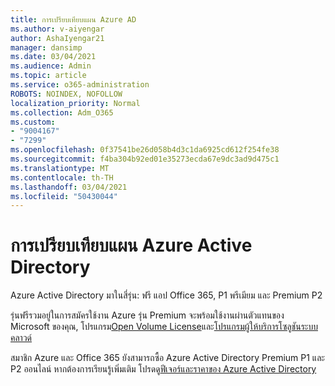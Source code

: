 ```yaml
---
title: การเปรียบเทียบแผน Azure AD
ms.author: v-aiyengar
author: AshaIyengar21
manager: dansimp
ms.date: 03/04/2021
ms.audience: Admin
ms.topic: article
ms.service: o365-administration
ROBOTS: NOINDEX, NOFOLLOW
localization_priority: Normal
ms.collection: Adm_O365
ms.custom:
- "9004167"
- "7299"
ms.openlocfilehash: 0f37541be26d058b4d3c1da6925cd612f254fe38
ms.sourcegitcommit: f4ba304b92ed01e35273ecda67e9dc3ad9d475c1
ms.translationtype: MT
ms.contentlocale: th-TH
ms.lasthandoff: 03/04/2021
ms.locfileid: "50430044"
---
```

# <a name="azure-active-directory-plans-comparison"></a>การเปรียบเทียบแผน Azure Active Directory

Azure Active Directory มาในสี่รุ่น: ฟรี แอป Office 365, P1 พรีเมียม และ Premium P2

รุ่นฟรีรวมอยู่ในการสมัครใช้งาน Azure รุ่น Premium จะพร้อมใช้งานผ่านตัวแทนของ Microsoft ของคุณ, โปรแกรม[Open Volume License](https://go.microsoft.com/fwlink/?linkid=2110873)และ[โปรแกรมผู้ให้บริการโซลูชันระบบคลาวด์](https://go.microsoft.com/fwlink/?LinkId=614968&clcid=0x409)

สมาชิก Azure และ Office 365 ยังสามารถซื้อ Azure Active Directory Premium P1 และ P2 ออนไลน์ หากต้องการเรียนรู้เพิ่มเติม โปรดดู[ฟีเจอร์และราคาของ Azure Active Directory](https://go.microsoft.com/fwlink/?linkid=2081447)
